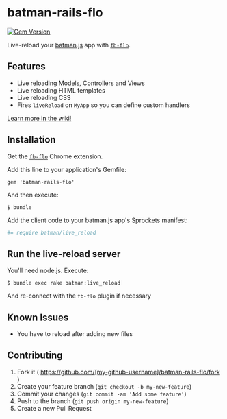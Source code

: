 # batman-rails-flo

[![Gem Version](https://badge.fury.io/rb/batman-rails-flo.svg)](http://badge.fury.io/rb/batman-rails-flo)

Live-reload your [batman.js](http://batmanjs.org) app with [`fb-flo`](https://github.com/facebook/fb-flo).


## Features

- Live reloading Models, Controllers and Views
- Live reloading HTML templates
- Live reloading CSS
- Fires `liveReload` on `MyApp` so you can define custom handlers

[Learn more in the wiki!](https://github.com/rmosolgo/batman-rails-flo/wiki)

## Installation

Get the [`fb-flo`](https://chrome.google.com/webstore/detail/fb-flo/ahkfhobdidabddlalamkkiafpipdfchp) Chrome extension.

Add this line to your application's Gemfile:

    gem 'batman-rails-flo'

And then execute:

    $ bundle


Add the client code to your batman.js app's Sprockets manifest:

```coffeescript
#= require batman/live_reload
```

## Run the live-reload server

You'll need node.js. Execute:

    $ bundle exec rake batman:live_reload

And re-connect with the `fb-flo` plugin if necessary

## Known Issues

- You have to reload after adding new files

## Contributing

1. Fork it ( https://github.com/[my-github-username]/batman-rails-flo/fork )
2. Create your feature branch (`git checkout -b my-new-feature`)
3. Commit your changes (`git commit -am 'Add some feature'`)
4. Push to the branch (`git push origin my-new-feature`)
5. Create a new Pull Request
